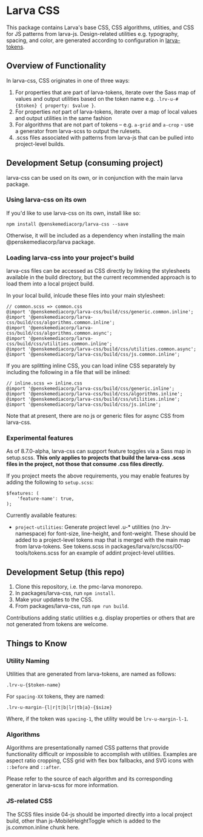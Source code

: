 # Larva CSS

This package contains Larva's base CSS, CSS algorithms, utlities, and CSS for JS patterns from larva-js. Design-related utilities e.g. typography, spacing, and color, are generated according to configuration in [larva-tokens](https://github.com/penske-media-corp/pmc-larva/tree/master/packages/larva-tokens).

## Overview of Functionality

In larva-css, CSS originates in one of three ways:

1. For properties that are part of larva-tokens, iterate over the Sass map of values and output utilities based on the token name e.g. `.lrv-u-#{$token} { property: $value }`.
2. For properties _not_ part of larva-tokens, iterate over a map of local values and output utilities in the same fashion
3. For algorithms that are not part of tokens – e.g. `a-grid` and `a-crop` - use a generator from larva-scss to output the rulesets.
4. .scss files associated with patterns from larva-js that can be pulled into project-level builds.

## Development Setup (consuming project)

larva-css can be used on its own, or in conjunction with the main larva package.

### Using larva-css on its own

If you'd like to use larva-css on its own, install like so:

```
npm install @penskemediacorp/larva-css --save
```

Otherwise, it will be included as a dependency when installing the main @penskemediacorp/larva package.

### Loading larva-css into your project's build

larva-css files can be accessed as CSS directly by linking the stylesheets available in the build directory, but the current recommended approach is to load them into a local project build.

In your local build, inlcude these files into your main stylesheet:

```language:scss
// common.scss => common.css
@import '@penskemediacorp/larva-css/build/css/generic.common.inline';
@import '@penskemediacorp/larva-css/build/css/algorithms.common.inline';
@import '@penskemediacorp/larva-css/build/css/algorithms.common.async';
@import '@penskemediacorp/larva-css/build/css/utilities.common.inline';
@import '@penskemediacorp/larva-css/build/css/utilities.common.async';
@import '@penskemediacorp/larva-css/build/css/js.common.inline';

```

If you are splitting inline CSS, you can load inline CSS separately by including the following in a file that will be inlined:

```language:scss
// inline.scss => inline.css
@import '@penskemediacorp/larva-css/build/css/generic.inline';
@import '@penskemediacorp/larva-css/build/css/algorithms.inline';
@import '@penskemediacorp/larva-css/build/css/utilities.inline';
@import '@penskemediacorp/larva-css/build/css/js.inline';
```

Note that at present, there are no js or generic files for async CSS from larva-css.

### Experimental features

As of 8.7.0-alpha, larva-css can support feature toggles via a Sass map in setup.scss. **This only applies to projects that build the larva-css .scss files in the project, not those that consume .css files directly.**

If you project meets the above requirements, you may enable features by adding the following to `setup.scss`:

```
$features: (
	'feature-name': true,
);
```

Currently available features:

* `project-utilities`: Generate project level .u-* utilities (no .lrv- namespace) for font-size, line-height, and font-weight. These should be added to a project-level tokens map that is merged with the main map from larva-tokens. See tokens.scss in packages/larva/src/scss/00-tools/tokens.scss for an example of addint project-level utilities.

## Development Setup (this repo)

1. Clone this repository, i.e. the pmc-larva monorepo.
2. In packages/larva-css, run `npm install`.
3. Make your updates to the CSS.
4. From packages/larva-css, run `npm run build`.

Contributions adding static utilities e.g. display properties or others that are not generated from tokens are welcome.

## Things to Know

### Utility Naming

Utilities that are generated from larva-tokens, are named as follows:

`.lrv-u-{$token-name}`

For `spacing-XX` tokens, they are named:

`.lrv-u-margin-{l|r|t|b|lr|tb|a}-{$size}`

Where, if the token was `spacing-1`, the utility would be `lrv-u-margin-l-1`.

### Algorithms

Algorithms are presentationally named CSS patterns that provide functionality difficult or impossible to accomplish with utilities. Examples are aspect ratio cropping, CSS grid with flex box fallbacks, and SVG icons with `::before` and `::after`.

Please refer to the source of each algorithm and its corresponding generator in larva-scss for more information.

### JS-related CSS

The SCSS files inside 04-js should be imported directly into a local project build, other than js-MobileHeightToggle which is added to the js.common.inline chunk here.

